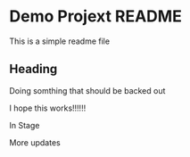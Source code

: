 # Demo Projext README

This is a simple readme file

## Heading

Doing somthing that should be backed out

I hope this works!!!!!!

In Stage

More updates